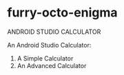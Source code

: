 # furry-octo-enigma
ANDROID STUDIO CALCULATOR

An Android Studio Calculator:
  1. A Simple Calculator
  2. An Advanced Calculator
